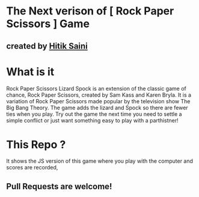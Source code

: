 # The Next verison of [ Rock Paper Scissors ] Game
## created by [Hitik Saini](https://hitik20.tech)
# What is it
Rock Paper Scissors Lizard Spock is an extension of the classic game of chance, Rock Paper Scissors, created by Sam Kass and Karen Bryla.
It is a variation of Rock Paper Scissors made popular by the television show The Big Bang Theory. The game adds the lizard and Spock so there are fewer ties when you play. Try out the game the next time you need to settle a simple conflict or just want something easy to play with a parthistner!

# This Repo ?
It shows the JS version of this game where you play with the computer and scores are recorded,

## Pull Requests are welcome!
